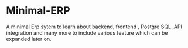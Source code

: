 # Minimal-ERP
A minimal Erp sytem to learn about backend, frontend , Postgre SQL ,API integration and many more to include various feature which can be expanded later on.
